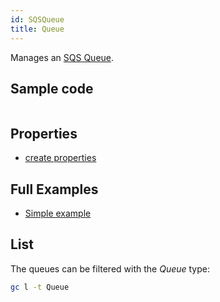 ```yaml
---
id: SQSQueue
title: Queue
---
```


Manages an [SQS Queue](https://console.aws.amazon.com/sqs/v2/home?#/).

## Sample code

```js

```

## Properties

- [create properties](https://docs.aws.amazon.com/AWSJavaScriptSDK/latest/AWS/SQS.html#createQueue-property)

## Full Examples

- [Simple example](https://github.com/grucloud/grucloud/tree/main/examples/aws/sqs/sqs-simple)

## List

The queues can be filtered with the _Queue_ type:

```sh
gc l -t Queue
```

```txt

```

